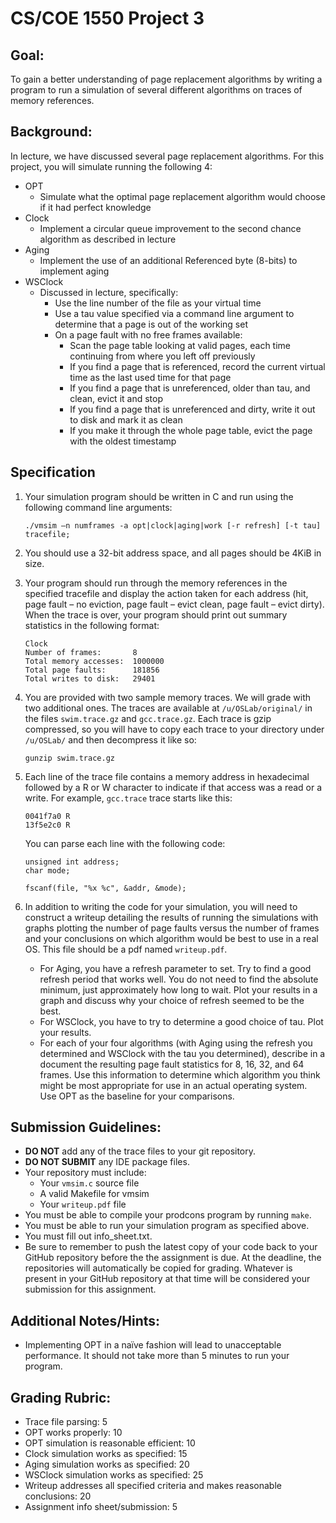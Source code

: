 # CS/COE 1550 Project 3

## Goal:
To gain a better understanding of page replacement algorithms by writing a program to run a simulation of several different algorithms on traces of memory references.

## Background:
In lecture, we have discussed several page replacement algorithms.  For this project, you will simulate running the following 4:

* OPT
	* Simulate what the optimal page replacement algorithm would choose if it had perfect knowledge
* Clock
	* Implement a circular queue improvement to the second chance algorithm as described in lecture
* Aging
	* Implement the use of an additional Referenced byte (8-bits) to implement aging
* WSClock
	* Discussed in lecture, specifically:
		* Use the line number of the file as your virtual time
		* Use a tau value specified via a command line argument to determine that a page is out of the working set
		* On a page fault with no free frames available:
			* Scan the page table looking at valid pages, each time continuing from where you left off previously
			* If you find a page that is referenced, record the current virtual time as the last used time for that page
			* If you find a page that is unreferenced, older than tau, and clean, evict it and stop
			* If you find a page that is unreferenced and dirty, write it out to disk and mark it as clean
			* If you make it through the whole page table, evict the page with the oldest timestamp

## Specification
1. Your simulation program should be written in C and run using the following command line arguments:

	```
	./vmsim –n numframes -a opt|clock|aging|work [-r refresh] [-t tau] tracefile;
	```

1. You should use a 32-bit address space, and all pages should be 4KiB in size.

1. Your program should run through the memory references in the specified tracefile and display the action taken for each address (hit, page fault – no eviction, page fault – evict clean, page fault – evict dirty).  When the trace is over, your program should print out summary statistics in the following format:

	```
	Clock
	Number of frames:       8
	Total memory accesses:  1000000
	Total page faults:      181856
	Total writes to disk:   29401
	```

1. You are provided with two sample memory traces. We will grade with two additional ones. The traces are available at `/u/OSLab/original/` in the files `swim.trace.gz` and `gcc.trace.gz`.  Each trace is gzip compressed, so you will have to copy each trace to your directory under `/u/OSLab/` and then decompress it like so:

	```
	gunzip swim.trace.gz
	```

1. Each line of the trace file contains a memory address in hexadecimal followed by a R or W character to indicate if that access was a read or a write. For example, `gcc.trace` trace starts like this:
	
	```
	0041f7a0 R
	13f5e2c0 R
	```

	You can parse each line with the following code:
	
	```
	unsigned int address;
	char mode;

	fscanf(file, "%x %c", &addr, &mode);
	```

1. In addition to writing the code for your simulation, you will need to construct a writeup detailing the results of running the simulations with graphs plotting the number of page faults versus the number of frames and your conclusions on which algorithm would be best to use in a real OS.  This file should be a pdf named `writeup.pdf`.
	* For Aging, you have a refresh parameter to set. Try to find a good refresh period that works well. You do not need to find the absolute minimum, just approximately how long to wait. Plot your results in a graph and discuss why your choice of refresh seemed to be the best.
	* For WSClock, you have to try to determine a good choice of tau. Plot your results. 
	* For each of your four algorithms (with Aging using the refresh you determined and WSClock with the tau you determined), describe in a document the resulting page fault statistics for 8, 16, 32, and 64 frames. Use this information to determine which algorithm you think might be most appropriate for use in an actual operating system. Use OPT as the baseline for your comparisons.

## Submission Guidelines:
* **DO NOT** add any of the trace files to your git repository.
* **DO NOT SUBMIT** any IDE package files.
* Your repository must include:
	* Your `vmsim.c` source file
	* A valid Makefile for vmsim
	* Your `writeup.pdf` file 
* You must be able to compile your prodcons program by running `make`.
* You must be able to run your simulation program as specified above.
* You must fill out info_sheet.txt.
* Be sure to remember to push the latest copy of your code back to your GitHub repository before the the assignment is due.  At the deadline, the repositories will automatically be copied for grading.  Whatever is present in your GitHub repository at that time will be considered your submission for this assignment.

## Additional Notes/Hints:
* Implementing OPT in a naïve fashion will lead to unacceptable performance. It should not take more than 5 minutes to run your program.

## Grading Rubric:
* Trace file parsing: 5
* OPT works properly: 10
* OPT simulation is reasonable efficient: 10
* Clock simulation works as specified: 15
* Aging simulation works as specified: 20
* WSClock simulation works as specified: 25
* Writeup addresses all specified criteria and makes reasonable conclusions: 20
* Assignment info sheet/submission:  5

